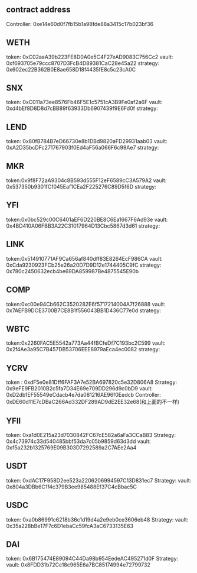 ## contract address

Controller: 0xe14e60d0f7fb15b1a98fde88a3415c17b023bf36

## WETH

token: 0xC02aaA39b223FE8D0A0e5C4F27eAD9083C756Cc2
vault: 0xf693705e79ccc8707D3FcB4D89381CaC28e45a22
strategy: 0x602ec22B362B0E8ae658D18f4435fE8c5c23cA0C

## SNX

token: 0xC011a73ee8576Fb46F5E1c5751cA3B9Fe0af2a6F
vault: 0xd4bEf8D8D8d7cBB89f63933Db6907439f9E6Fd0f
strategy:

## LEND

token: 0x80fB784B7eD66730e8b1DBd9820aFD29931aab03
vault: 0xA2D35bcDFc271767903f0Ed4aF56a066F6c99Ae7
strategy:

## MKR 

token:0x9f8F72aA9304c8B593d555F12eF6589cC3A579A2
vault: 0x537350b9301fCf045Eaf1CEa2F225276C89D5f6D
strategy:

## YFI

token:0x0bc529c00C6401aEF6D220BE8C6Ea1667F6Ad93e
vault: 0x4BD410A06FBB3A22C31017964D13Cbc5867d3d61
strategy:

## LINK

token:0x514910771AF9Ca656af840dff83E8264EcF986CA
vault: 0xCda9230923FCb25e26a20D7D9D12e1744405C9fC
strategy: 0x780c2450632ecb4be69DA859987Be4875545E90b

## COMP

token:0xc00e94Cb662C3520282E6f5717214004A7f26888
vault: 0x7AEFB9DCE3700B7CE8B1f556043BB1D436C77e0d
strategy:

## WBTC

token:0x2260FAC5E5542a773Aa44fBCfeDf7C193bc2C599
vault: 0x2f4Ae3a95C7B457DB53706EEE8979aEca4ec0082
strategy:



## YCRV

token : 0xdF5e0e81Dff6FAF3A7e52BA697820c5e32D806A8
Strategy: 0x9eFE9FB2010B2c5fa7D34E69e709DD296d9c0bD9
vault:  0xD2db1EF55549eCdacb4e7da081216AE96f0Eedcb
Controller: 0xDE60d11E7cDBaC266Ad332DF289AD9dE2EE32e68(和上面的不一样)

## YFII

token: 0xa1d0E215a23d7030842FC67cE582a6aFa3CCaB83
Strategy: 0x4c73974c33d540485bbf53da7c05b9859d63d3dd
vault: 0xf5a232b1325769E09B303D7292589a2C7AEe2Aa4


## USDT

token: 0xdAC17F958D2ee523a2206206994597C13D831ec7
Strategy:
vault: 0x804a3DBb6C1f4c379B3ee985488Ef37C4cBbac5C

## USDC

token: 0xa0b86991c6218b36c1d19d4a2e9eb0ce3606eb48
Strategy:
vault: 0x35a228bBe17F7c6D1ebaCc59fcA3aC6733135E63


## DAI 

token: 0x6B175474E89094C44Da98b954EedeAC495271d0F
Strategy:
vault: 0x8FDD31b72Cc18c965E6a7BC85174994e72799732

